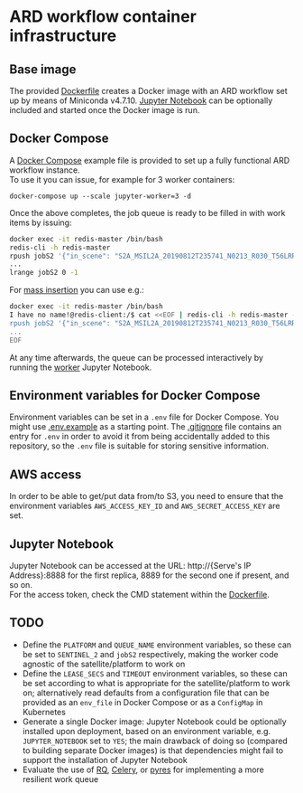 # ARD workflow container infrastructure

## Base image
The provided [Dockerfile](Dockerfile) creates a Docker image with an ARD workflow set up by means of Miniconda v4.7.10.
[Jupyter Notebook](https://jupyter.org/) can be optionally included and started once the Docker image is run.

## Docker Compose
A [Docker Compose](docker-compose.yml) example file is provided to set up a fully functional ARD workflow instance.\
To use it you can issue, for example for 3 worker containers:

```docker-compose up --scale jupyter-worker=3 -d```

Once the above completes, the job queue is ready to be filled in with work items by issuing:

```bash
docker exec -it redis-master /bin/bash
redis-cli -h redis-master
rpush jobS2 '{"in_scene": "S2A_MSIL2A_20190812T235741_N0213_R030_T56LRR_20190813T014708", "s3_dir": "fiji/Sentinel_2/"}'
...
lrange jobS2 0 -1
```

For [mass insertion](https://redis.io/topics/mass-insert) you can use e.g.:

```bash
docker exec -it redis-master /bin/bash
I have no name!@redis-client:/$ cat <<EOF | redis-cli -h redis-master --pipe
rpush jobS2 '{"in_scene": "S2A_MSIL2A_20190812T235741_N0213_R030_T56LRR_20190813T014708", "s3_dir": "fiji/Sentinel_2/"}'
...
EOF
```

At any time afterwards, the queue can be processed interactively by running the [worker](worker.ipynb) Jupyter Notebook.

## Environment variables for Docker Compose
Environment variables can be set in a `.env` file for Docker Compose. You might use [.env.example](./.env.example) as a starting point. The [.gitignore](../.gitignore) file contains an entry for `.env` in order to avoid it from being accidentally added to this repository, so the `.env` file is suitable for storing sensitive information.

## AWS access
In order to be able to get/put data from/to S3, you need to ensure that the environment variables `AWS_ACCESS_KEY_ID` and `AWS_SECRET_ACCESS_KEY` are set.

## Jupyter Notebook
Jupyter Notebook can be accessed at the URL: http://{Serve's IP Address}:8888 for the first replica, 8889 for the second one if present, and so on.\
For the access token, check the CMD statement within the [Dockerfile](Dockerfile).

## TODO
- Define the `PLATFORM` and `QUEUE_NAME` environment variables, so these can be set to `SENTINEL_2` and `jobS2` respectively, making the worker code agnostic of the satellite/platform to work on
- Define the `LEASE_SECS` and `TIMEOUT` environment variables, so these can be set according to what is appropriate for the satellite/platform to work on; alternatively read defaults from a configuration file that can be provided as an `env_file` in Docker Compose or as a `ConfigMap` in Kubernetes
- Generate a single Docker image: Jupyter Notebook could be optionally installed upon deployment, based on an environment variable, e.g. `JUPYTER_NOTEBOOK` set to `YES`; the main drawback of doing so (compared to building separate Docker images) is that dependencies might fail to support the installation of Jupyter Notebook 
- Evaluate the use of [RQ](https://python-rq.org/), [Celery](http://www.celeryproject.org/), or [pyres](https://github.com/binarydud/pyres) for implementing a more resilient work queue
